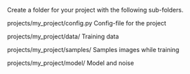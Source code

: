 Create a folder for your project with the following sub-folders.

projects/my_project/config.py
	Config-file for the project

projects/my_project/data/
	Training data

projects/my_project/samples/
	Samples images while training

projects/my_project/model/
	Model and noise
